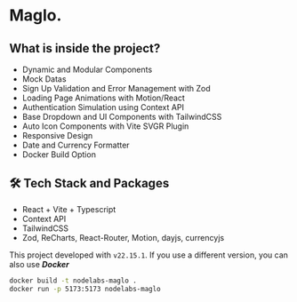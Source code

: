 # Maglo.

## What is inside the project?
- Dynamic and Modular Components
- Mock Datas
- Sign Up Validation and Error Management with Zod
- Loading Page Animations with Motion/React
- Authentication Simulation using Context API
- Base Dropdown and UI Components with TailwindCSS
- Auto Icon Components with Vite SVGR Plugin
- Responsive Design
- Date and Currency Formatter
- Docker Build Option

## 🛠 Tech Stack and Packages
- React + Vite + Typescript
- Context API
- TailwindCSS
- Zod, ReCharts, React-Router, Motion, dayjs, currencyjs

This project developed with `v22.15.1`. If you use a different version, you can also use ***Docker*** 

```bash
docker build -t nodelabs-maglo .
docker run -p 5173:5173 nodelabs-maglo
```
